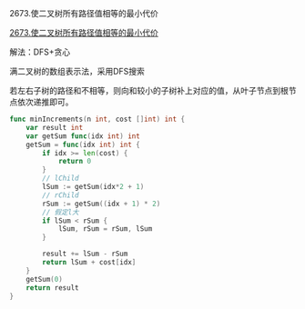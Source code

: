 2673.使二叉树所有路径值相等的最小代价

[2673.使二叉树所有路径值相等的最小代价](https://leetcode.cn/problems/make-costs-of-paths-equal-in-a-binary-tree/)



解法：DFS+贪心



满二叉树的数组表示法，采用DFS搜索

若左右子树的路径和不相等，则向和较小的子树补上对应的值，从叶子节点到根节点依次递推即可。



```go
func minIncrements(n int, cost []int) int {
	var result int
	var getSum func(idx int) int
	getSum = func(idx int) int {
		if idx >= len(cost) {
			return 0
		}
		// lChild
		lSum := getSum(idx*2 + 1)
		// rChild
		rSum := getSum((idx + 1) * 2)
		// 假定l大
		if lSum < rSum {
			lSum, rSum = rSum, lSum
		}

		result += lSum - rSum
		return lSum + cost[idx]
	}
	getSum(0)
	return result
}
```


